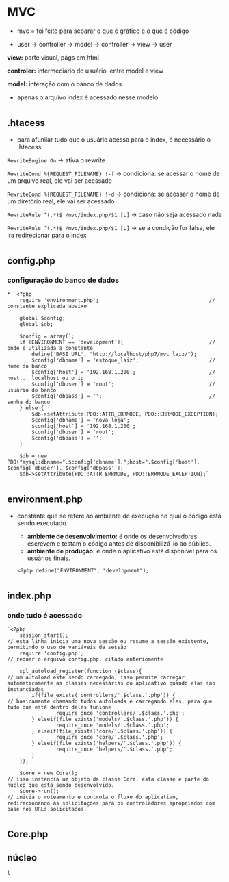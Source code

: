 # MVC

* mvc = foi feito para separar o que é gráfico e o que é código

* user -> controller -> model -> controller -> view -> user

**view:** parte visual, págs em html

**controler:** intermediário do usuário, entre model e view

**model:** interação com o banco de dados

* apenas o arquivo index é acessado nesse modelo 

#

## .htacess

* para afunilar tudo que o usuário acessa para o index, é necessário o .htacess

`RewriteEngine On` 		-> ativa o rewrite

`RewriteCond %{REQUEST_FILENAME} !-f`	-> condiciona: se acessar o nome de um arquivo real, ele vai ser acessado

`RewriteCond %{REQUEST_FILENAME} !-d`	-> condiciona: se acessar o nome de um diretório real, ele vai ser acessado

`RewriteRule ^(.*)$ /mvc/index.php/$1 [L]`	-> caso não seja acessado nada

`RewriteRule ^(.*)$ /mvc/index.php/$1 [L]`	-> se a condição for falsa, ele ira redirecionar para o index

#

## config.php
### configuração do banco de dados
    * `<?php 
        require 'environment.php';                                    // constante explicada abaixo
        
        global $config;
        global $db;
        
        $config = array();
        if (ENVIRONMENT == 'development'){                            // onde é utilizada a constante
            define('BASE_URL', "http://localhost/php7/mvc_laiz/");
            $config['dbname'] = 'estoque_laiz';                       // nome do banco
            $config['host'] = '192.168.1.200';                        // host... localhost ou o ip
            $config['dbuser'] = 'root';                               // usuário do banco
            $config['dbpass'] = '';                                   // senha do banco
        } else {
            $db->setAttribute(PDO::ATTR_ERRMODE, PDO::ERRMODE_EXCEPTION);
            $config['dbname'] = 'nova_loja';
            $config['host'] = '192.168.1.200';
            $config['dbuser'] = 'root';
            $config['dbpass'] = '';
        }
        
        $db = new PDO("mysql:dbname=".$config['dbname'].";host=".$config['host'], $config['dbuser'], $config['dbpass']);
        $db->setAttribute(PDO::ATTR_ERRMODE, PDO::ERRMODE_EXCEPTION);`

#

 ## environment.php
  * constante que se refere ao ambiente de execução no qual o código está sendo executado.
    * **ambiente de desenvolvimento:** é onde os desenvolvedores escrevem e testam o código antes de disponibilizá-lo ao público.
    * **ambiente de produção:** é onde o aplicativo está disponível para os usuários finais.
   
    `<?php
        define("ENVIRONMENT", "development");`

#

## index.php
### onde tudo é acessado
    `<?php
        session_start();                                                  // esta linha inicia uma nova sessão ou resume a sessão existente, permitindo o uso de variáveis de sessão
        require 'config.php';                                             // requer o arquivo config.php, citado anteriomente
        
        spl_autoload_register(function ($class){                          // um autoload esté sendo carregado, isso permite carregar automaticamente as classes necessárias do aplicativo quando elas são instanciadas
            if(file_exists('controllers/'.$class.'.php')) {               // basicamente chamando todos autoloads e carregando eles, para que tudo que está dentro deles funione
                    require_once 'controllers/'.$class.'.php';
            } elseif(file_exists('models/'.$class.'.php')) {
                    require_once 'models/'.$class.'.php';
            } elseif(file_exists('core/'.$class.'.php')) {
                    require_once 'core/'.$class.'.php';
            } elseif(file_exists('helpers/'.$class.'.php')) {
                    require_once 'helpers/'.$class.'.php';
            }
        });
        
        $core = new Core();                                              // isso instancia um objeto da classe Core. esta classe é parte do núcleo que está sendo desenvolvido.
        $core->run();                                                    // inicia o roteamento e controla o fluxo do aplicativo, redirecionando as solicitações para os controladores apropriados com base nos URLs solicitados.`            

#

## Core.php
## núcleo

`l`
